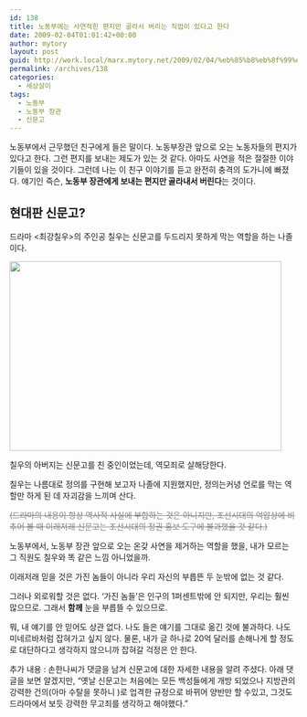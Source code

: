 ```yaml
---
id: 138
title: 노동부에는 사연적힌 편지만 골라서 버리는 직업이 있다고 한다
date: 2009-02-04T01:01:42+00:00
author: mytory
layout: post
guid: http://work.local/marx.mytory.net/2009/02/04/%eb%85%b8%eb%8f%99%eb%b6%80%ec%97%90%eb%8a%94-%ec%82%ac%ec%97%b0%ec%a0%81%ed%9e%8c-%ed%8e%b8%ec%a7%80%eb%a7%8c-%ea%b3%a8%eb%9d%bc%ec%84%9c-%eb%b2%84%eb%a6%ac%eb%8a%94-%ec%a7%81%ec%97%85%ec%9d%b4/
permalink: /archives/138
categories:
  - 세상살이
tags:
  - 노동부
  - 노동부 장관
  - 신문고
---
```

노동부에서 근무했던 친구에게 들은 말이다. 노동부장관 앞으로 오는 노동자들의 편지가 있다고 한다. 그런 편지를 보내는 제도가 있는 것 같다. 아마도 사연을 적은 절절한 이야기들이 있을 것이다. 그런데 나는 이 친구 이야기를 듣고 완전히 충격의 도가니에 빠졌다. 얘기인 즉슨, **노동부 장관에게 보내는 편지만 골라내서 버린다**는 것이다.

## 현대판 신문고?

드라마 <최강칠우>의 주인공 칠우는 신문고를 두드리지 못하게 막는 역할을 하는 나졸이다.

<img src="http://work.local/marx.mytory.net/wp-content/uploads/1/4988e8d451d4dAQ.jpg" class="aligncenter" width="476" height="332" alt="" filename="chilwoo.jpg" filemime="" />

칠우의 아버지는 신문고를 친 중인이었는데, 역모죄로 살해당한다.

칠우는 나름대로 정의를 구현해 보고자 나졸에 지원했지만, 정의는커녕 언로를 막는 역할만 하게 된 데 자괴감을 느끼며 산다.

<p style="color:gray;">
  <strike>(드라마의 내용이 항상 역사적 사실에 부합하는 것은 아니지만, 조선시대의 억압상에 비추어 볼 때 이래저래 신문고는 조선시대의 정권 홍보 도구에 불과했을 것 같다.)</strike>
</p>

노동부에서, 노동부 장관 앞으로 오는 온갖 사연을 제거하는 역할을 했을, 내가 모르는 그 직원도 칠우와 똑 같은 느낌 아니었을까.

이래저래 믿을 것은 가진 놈들이 아니라 우리 자신의 부릅뜬 두 눈밖에 없는 것 같다.

그러나 외로워할 것은 없다. ‘가진 놈들’은 인구의 1퍼센트밖에 안 되지만, 우리는 훨씬 많으므로. 그래서 **함께** 눈을 부릅뜰 수 있으므로.

<div class="gray-textbox">
  <p>
    뭐, 내 얘기를 안 믿어도 상관 없다. 나도 들은 얘기를 그대로 옮긴 것에 불과하다. 나도 미네르바처럼 잡혀가고 싶지 않다. 물론, 내가 글 하나로 20억 달러를 손해나게 할 정도로 대단하다고 생각하지 않으니까 잡혀갈 걱정은 안 한다.
  </p>
  
  <p>
    추가 내용 : 손한나씨가 댓글을 남겨 신문고에 대한 자세한 내용을 알려 주셨다. 아래 댓글을 보면 알겠지만, “옛날 신문고는 처음에는 모든 백성들에게 개방 되었으나 지방관의 강력한 건의(아마 수탈을 못하니 )로 업격한 규정으로 바뀌어 양반만 할 수있고, 그것도 드라마에서 보듯 강력한 무고죄를 생각하고 해야했다.”
  </p>
</div>